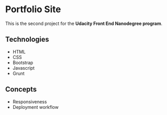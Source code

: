 # Portfolio Site

This is the second project for the **Udacity Front End Nanodegree program**.

## Technologies
* HTML
* CSS
* Bootstrap
* Javascript
* Grunt

## Concepts
* Responsiveness
* Deployment workflow



